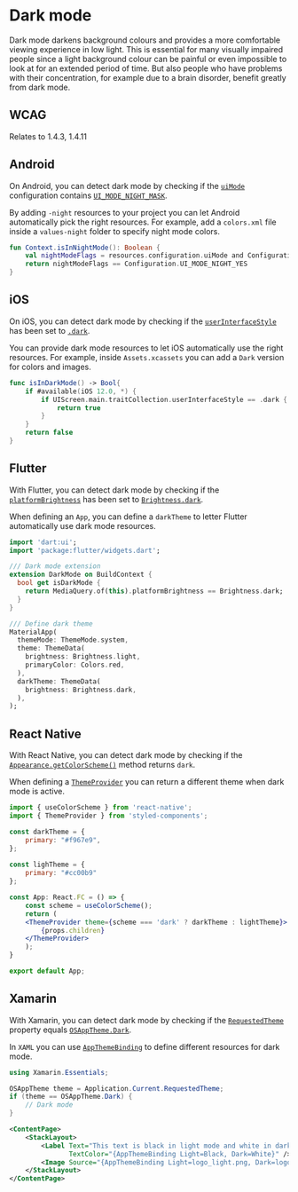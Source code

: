 # Dark mode

Dark mode darkens background colours and provides a more comfortable viewing experience in low light. This is essential for many visually impaired people since a light background colour can be painful or even impossible to look at for an extended period of time. But also people who have problems with their concentration, for example due to a brain disorder, benefit greatly from dark mode.

## WCAG

Relates to 1.4.3, 1.4.11

## Android

On Android, you can detect dark mode by checking if the [`uiMode`](https://developer.android.com/reference/android/content/res/Configuration#uiMode) configuration contains [`UI_MODE_NIGHT_MASK`](https://developer.android.com/reference/android/content/res/Configuration#UI_MODE_NIGHT_MASK).

By adding `-night` resources to your project you can let Android automatically pick the right resources. For example, add a `colors.xml` file inside a `values-night` folder to specify night mode colors.

```kotlin
fun Context.isInNightMode(): Boolean {
    val nightModeFlags = resources.configuration.uiMode and Configuration.UI_MODE_NIGHT_MASK
    return nightModeFlags == Configuration.UI_MODE_NIGHT_YES
}
```

## iOS

On iOS, you can detect dark mode by checking if the [`userInterfaceStyle`](https://developer.apple.com/documentation/uikit/uitraitcollection/1651063-userinterfacestyle) has been set to [`.dark`](https://developer.apple.com/documentation/uikit/uiuserinterfacestyle/dark).

You can provide dark mode resources to let iOS automatically use the right resources. For example, inside `Assets.xcassets` you can add a `Dark` version for colors and images.

```swift
func isInDarkMode() -> Bool{
    if #available(iOS 12.0, *) {
        if UIScreen.main.traitCollection.userInterfaceStyle == .dark {
            return true
        }
    }
    return false
}
```

## Flutter

With Flutter, you can detect dark mode by checking if the [`platformBrightness`](https://api.flutter.dev/flutter/widgets/MediaQueryData/platformBrightness.html) has been set to [`Brightness.dark`](https://api.flutter.dev/flutter/dart-ui/Brightness.html#values).

When defining an `App`, you can define a `darkTheme` to letter Flutter automatically use dark mode resources.

```dart
import 'dart:ui';
import 'package:flutter/widgets.dart';

/// Dark mode extension
extension DarkMode on BuildContext {
  bool get isDarkMode {
    return MediaQuery.of(this).platformBrightness == Brightness.dark;
  }
}

/// Define dark theme
MaterialApp(
  themeMode: ThemeMode.system,
  theme: ThemeData(
    brightness: Brightness.light,
    primaryColor: Colors.red,
  ),
  darkTheme: ThemeData(
    brightness: Brightness.dark,
  ),
);
```

## React Native

With React Native, you can detect dark mode by checking if the [`Appearance.getColorScheme()`](https://reactnative.dev/docs/appearance#getcolorscheme) method returns `dark`.

When defining a [`ThemeProvider`](https://reactnativeelements.com/docs/customization/themprovider) you can return a different theme when dark mode is active.

```jsx
import { useColorScheme } from 'react-native';
import { ThemeProvider } from 'styled-components';

const darkTheme = {
    primary: "#f967e9",
};
    
const lighTheme = {
    primary: "#cc00b9"
};

const App: React.FC = () => {
    const scheme = useColorScheme();
    return (
    <ThemeProvider theme={scheme === 'dark' ? darkTheme : lightTheme}>
        {props.children}
    </ThemeProvider>
    );
}

export default App;
```

## Xamarin

With Xamarin, you can detect dark mode by checking if the [`RequestedTheme`](https://learn.microsoft.com/en-us/dotnet/api/xamarin.forms.application.requestedtheme?view=xamarin-forms) property equals [`OSAppTheme.Dark`](https://learn.microsoft.com/en-us/dotnet/api/xamarin.forms.osapptheme?view=xamarin-forms#fields).

In `XAML` you can use [`AppThemeBinding`](https://learn.microsoft.com/en-us/xamarin/xamarin-forms/xaml/markup-extensions/consuming#appthemebinding-markup-extension) to define different resources for dark mode.

```csharp
using Xamarin.Essentials;

OSAppTheme theme = Application.Current.RequestedTheme;
if (theme == OSAppTheme.Dark) {
    // Dark mode
}
```

```xml
<ContentPage>
    <StackLayout>
        <Label Text="This text is black in light mode and white in dark mode."
               TextColor="{AppThemeBinding Light=Black, Dark=White}" />
        <Image Source="{AppThemeBinding Light=logo_light.png, Dark=logo_dark.png}" />
    </StackLayout>
</ContentPage>
```
